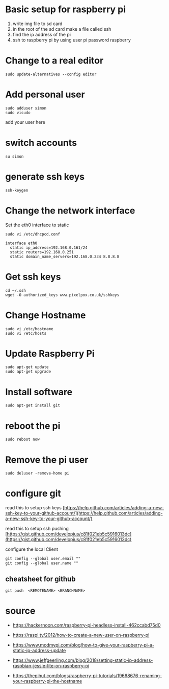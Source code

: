 # Basic setup for raspberry pi

1. write img file to sd card
2. in the root of the sd card make a file called ssh
3. find the ip address of the pi
4. ssh to raspberry pi by using user pi password raspberry

# Change to a real editor
```
sudo update-alternatives --config editor
```

# Add personal user
```
sudo adduser simon
sudo visudo
```
add your user here

# switch accounts
```
su simon
```

# generate ssh keys
```
ssh-keygen
```


# Change the network interface
Set the eth0 interface to static
```
sudo vi /etc/dhcpcd.conf
```
```
interface eth0
  static ip_address=192.168.0.161/24
  static routers=192.168.0.251
  static domain_name_servers=192.168.0.234 8.8.8.8
```
# Get ssh keys
```
cd ~/.ssh
wget -O authorized_keys www.pixelpox.co.uk/sshkeys
```
# Change Hostname
```
sudo vi /etc/hostname
sudo vi /etc/hosts
```

# Update Raspberry Pi
```
sudo apt-get update
sudo apt-get upgrade
```

# Install software
```
sudo apt-get install git
```

# reboot the pi
```
sudo reboot now
```

# Remove the pi user
```
sudo deluser -remove-home pi
```


# configure git

read this to setup ssh keys
[https://help.github.com/articles/adding-a-new-ssh-key-to-your-github-account/](https://help.github.com/articles/adding-a-new-ssh-key-to-your-github-account/)



read this to setup ssh pushing
[https://gist.github.com/developius/c81f021eb5c5916013dc](https://gist.github.com/developius/c81f021eb5c5916013dc)

configure the local Client

```
git config --global user.email ""
git config --global user.name ""
```
## cheatsheet for github

```
git push  <REMOTENAME> <BRANCHNAME>
```

# source
* https://hackernoon.com/raspberry-pi-headless-install-462ccabd75d0

* https://raspi.tv/2012/how-to-create-a-new-user-on-raspberry-pi

* https://www.modmypi.com/blog/how-to-give-your-raspberry-pi-a-static-ip-address-update

* https://www.jeffgeerling.com/blog/2018/setting-static-ip-address-raspbian-jessie-lite-on-raspberry-pi

* https://thepihut.com/blogs/raspberry-pi-tutorials/19668676-renaming-your-raspberry-pi-the-hostname
